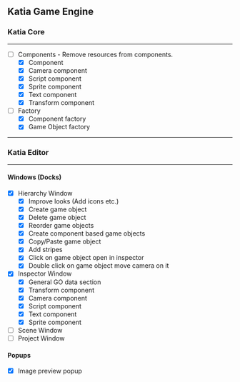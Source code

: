 Katia Game Engine 
---

### Katia Core

---
- [ ] Components - Remove resources from components.
  - [x] Component
  - [x] Camera component
  - [x] Script component
  - [x] Sprite component
  - [x] Text component
  - [x] Transform component
- [ ] Factory
  - [x] Component factory
  - [x] Game Object factory
---
### Katia Editor

---
#### Windows (Docks)
- [x] Hierarchy Window
  - [x] Improve looks (Add icons etc.)
  - [x] Create game object
  - [x] Delete game object
  - [x] Reorder game objects
  - [x] Create component based game objects
  - [x] Copy/Paste game object
  - [x] Add stripes
  - [x] Click on game object open in inspector
  - [x] Double click on game object move camera on it
- [x] Inspector Window
  - [x] General GO data section
  - [x] Transform component
  - [x] Camera component
  - [x] Script component
  - [x] Text component
  - [x] Sprite component
- [ ] Scene Window
- [ ] Project Window

#### Popups
- [x] Image preview popup